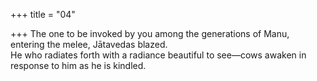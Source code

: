 +++
title = "04"

+++
The one to be invoked by you among the generations of Manu, entering  the melee, Jātavedas blazed.  
He who radiates forth with a radiance beautiful to see—cows awaken in  response to him as he is kindled.  